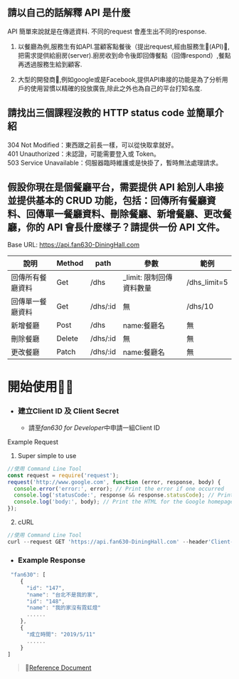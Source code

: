 ## 請以自己的話解釋 API 是什麼
API 簡單來說就是在傳遞資料. 不同的request 會產生出不同的response.

1. 以餐廳為例,服務生有如API.當顧客點餐後（提出request,經由服務生(API),把需求提供給廚房(server).廚房收到命令後即回傳餐點（回傳respond）,餐點再透過服務生給到顧客.

2. 大型的開發商,例如google或是Facebook,提供API串接的功能是為了分析用戶的使用習慣以精確的投放廣告,除此之外也為自己的平台打知名度.

## 請找出三個課程沒教的 HTTP status code 並簡單介紹

304 Not Modified：東西跟之前長一樣，可以從快取拿就好。<br>
401 Unauthorized：未認證，可能需要登入或 Token。<br>
503 Service Unavailable：伺服器臨時維護或是快掛了，暫時無法處理請求。<br>

## 假設你現在是個餐廳平台，需要提供 API 給別人串接並提供基本的 CRUD 功能，包括：回傳所有餐廳資料、回傳單一餐廳資料、刪除餐廳、新增餐廳、更改餐廳，你的 API 會長什麼樣子？請提供一份 API 文件。

Base URL: https://api.fan630-DiningHall.com

| 說明            | Method    | path     | 參數     |  範例                    |
| -------------- | --------  | -------- | -------- | ------------------------| 
| 回傳所有餐廳資料  | Get       | /dhs     | _limit: 限制回傳資料數量 | /dhs_limit=5|
| 回傳單一餐廳資料  | Get       | /dhs/:id  |    無        | /dhs/10 |
| 新增餐廳         | Post      | /dhs      |  name:餐廳名 |  無 |
| 刪除餐廳         | Delete    | /dhs/:id   |  無          |  無 |
| 更改餐廳         | Patch     | /dhs/:id   |  name:餐廳名   | 無 |

  # 開始使用
  - ### 建立Client ID 及 Client Secret
    -  請至*fan630 for Developer*中申請一組Client ID

Example Request

  1. Super simple to use 

``` javascript   
//使用 Command Line Tool
const request = require('request');
request('http://www.google.com', function (error, response, body) {
  console.error('error:', error); // Print the error if one occurred
  console.log('statusCode:', response && response.statusCode); // Print the response status code if a response was received
  console.log('body:', body); // Print the HTML for the Google homepage.
});
```
2. cURL

``` javascript
//使用 Command Line Tool 
curl --request GET 'https://api.fan630-DiningHall.com' --header'Client-ID:s2xusiifgc7v1qjkdfdn5drwrmams6'
```

- ### Example Response
```javascript
 "fan630": [
    {
      "id": "147",
      "name": "台北不是我的家",
      "id": "148",
      "name": "我的家沒有霓虹燈"
      ......
    },
    {
      "成立時間": "2019/5/11"
      ......
    }
]
```
> [Reference Document ](https://github.com/request/request)